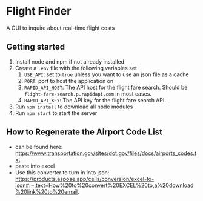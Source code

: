 # Flight Finder
A GUI to inquire about real-time flight costs

## Getting started
1. Install node and npm if not already installed
1. Create a `.env` file with the following variables set
    1. `USE_API`: set to `true` unless you want to use an json file as a cache
    1. `PORT`: port to host the application on
    1. `RAPID_API_HOST`: The API host for the flight fare search. Should be `flight-fare-search.p.rapidapi.com` in most cases.
    1. `RAPID_API_KEY`: The API key for the flight fare search API.
1. Run `npm install` to download all node modules
1. Run `npm start` to start the server

## How to Regenerate the Airport Code List
- can be found here: https://www.transportation.gov/sites/dot.gov/files/docs/airports_codes.txt
- paste into excel
- Use this converter to turn in into json: https://products.aspose.app/cells/conversion/excel-to-json#:~:text=How%20to%20convert%20EXCEL%20to,a%20download%20link%20to%20email.

